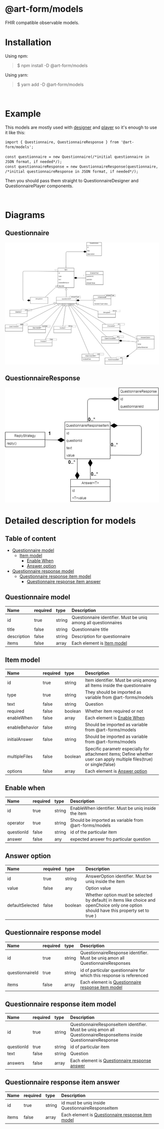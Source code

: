 # **@art-form/models**
FHIR compatible observable models.

# Installation
Using npm:
>$ npm install -D @art-form/models

Using yarn:
>$ yarn add -D @art-form/models

&nbsp;
# Example

This models are mostly used with [designer](./../designer/README.md "@art-forms/designer package") and [player](./../player/README.md "@art-forms/player package") so it's enough to use it like this:
```JSX
import { Questionnaire, QuestionnaireResponse } from '@art-form/models';

const questionnaire = new Questionnaire(/*initial questionnaire in JSON format, if needed*/);
const questionnaireResponse = new QuestionnaireResponse(questionnaire, /*initial questionnaireResponse in JSON format, if needed*/);
```
Then you should pass them straight to QuestionnaireDesigner and QuestionnairePlayer components.

&nbsp;
# Diagrams

## Questionnaire
![uml diagram](./Uml-diagram-questionnaire.jpg)

## QuestionnaireResponse
![uml diagram](./Uml-diagram-response.jpg)


# Detailed description for models

## Table of content

* [Questionnaire model](questionnaire-model)
    * [Item model](item-model)
        * [Enable When](enable-when)
        * [Answer option](answer-option)
* [Questionnaire response model](questionnaire-response-model)
    * [Questionnaire response item model](questionnaire-response-item-model)
        * [Questionnaire response item answer](questionnaire-response-item-answer)

## Questionnaire model

| Name | required | type | Description | 
| :---- | :------ | :--- | :----- |
| id | true | string | Questionnaire identifier. Must be uniq among all questionnaires |
| title | false | string | Questionnaire title |
| description | false | string | Description for questionnaire |
| items | false | array | Each element is [Item model](item-model) |

## Item model

| Name | required | type | Description | 
| :---- | :------ | :--- | :----- |
| id | true | string | Item identifier. Must be uniq among all Items inside the questionnaire |
| type | true | string | They should be imported as variable from @art-forms/models |
| text | false | string | Question |
| required | false | boolean | Whether item required or not |
| enableWhen | false | array | Each element is [Enable When](enable-when) |
 enableBehavior | false | string | Should be imported as variable from @art-forms/models |
| initialAnswer | false | string | Should be imported as variable from @art-forms/models |
| multipleFiles | false | boolean | Specific parametr especially for attachment items; Define whether user can apply multiple files(true) or single(false) |
| options | false | array | Each element is [Answer option](answer-option) |

## Enable when

| Name | required | type | Description | 
| :---- | :------ | :--- | :----- |
| id | true | string | EnableWhen identifier. Must be uniq inside the item |
| operator | true | string | Should be imported as variable from @art-forms/models |
| questionId | false | string | id of the particular item |
| answer | false | any | expected answer fro particular question |

## Answer option

| Name | required | type | Description | 
| :---- | :------ | :--- | :----- |
| id | true | string | AnswerOption identifier. Must be uniq inside the item |
| value | false | any | Option value |
| defaultSelected | false | boolean | Whether option must be selected by default( in items like choice and openChoice only one option should have this property set to true ) |

## Questionnaire response model

| Name | required | type | Description | 
| :---- | :------ | :--- | :----- |
| id | true | string | QuestionnaireResponse identifier. Must be uniq amon all QuestionnaireResponses |
| questionnaireId | true | string | id of particular questionnaire for which this response is referenced |
| items | false | array | Each element is [Questionnaire response item model](questionnaire-response-item-model) |

## Questionnaire response item model

| Name | required | type | Description | 
| :---- | :------ | :--- | :----- |
| id | true | string | QuestionnaireResponseItem identifier. Must be uniq amon all QuestionnaireResponseItems inside QuestionnaireResponse |
| questionId | true | string | id of particular item |
| text | false | string | Question |
| answers | false | array | Each element is [Questionnaire response answer](questionnaire-response-answer) |

## Questionnaire response item answer

| Name | required | type | Description | 
| :---- | :------ | :--- | :----- |
| id | true | string | id must be uniq inside QuestionnaireResponseItem |
| items | false | array | Each element is [Questionnaire response item model](questionnaire-response-item-model) |